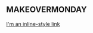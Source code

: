 ## MAKEOVERMONDAY

[I'm an inline-style link](https://raw.githubusercontent.com/fbraslavsky/infovis/master/makeovermonday/w32%20powerbi.PNG)
